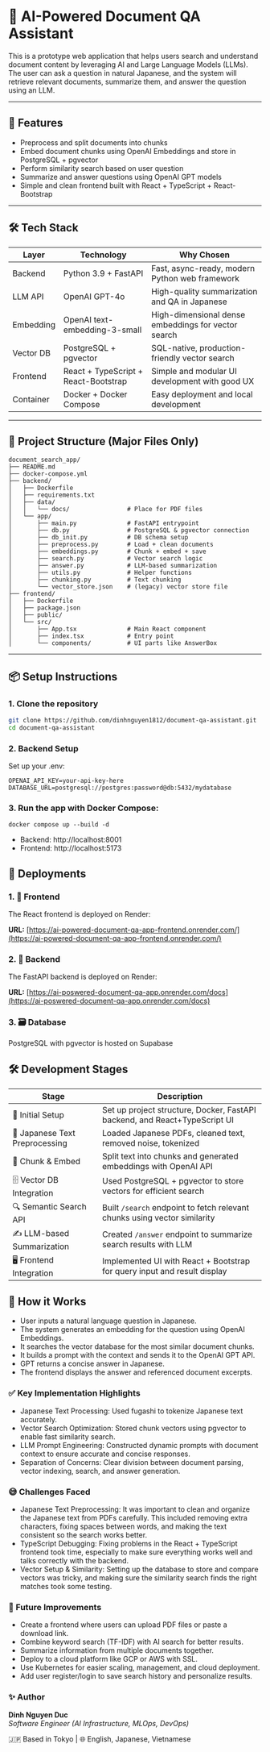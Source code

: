 # 📄 AI-Powered Document QA Assistant

This is a prototype web application that helps users search and understand document content by leveraging AI and Large Language Models (LLMs). The user can ask a question in natural Japanese, and the system will retrieve relevant documents, summarize them, and answer the question using an LLM.

---

## 🚀 Features

- Preprocess and split documents into chunks
- Embed document chunks using OpenAI Embeddings and store in PostgreSQL + pgvector
- Perform similarity search based on user question
- Summarize and answer questions using OpenAI GPT models
- Simple and clean frontend built with React + TypeScript + React-Bootstrap

---

## 🛠️ Tech Stack

| Layer        | Technology                            | Why Chosen                                              |
|--------------|----------------------------------------|----------------------------------------------------------|
| Backend      | Python 3.9 + FastAPI                   | Fast, async-ready, modern Python web framework          |
| LLM API      | OpenAI GPT-4o           | High-quality summarization and QA in Japanese           |
| Embedding    | OpenAI text-embedding-3-small          | High-dimensional dense embeddings for vector search     |
| Vector DB    | PostgreSQL + pgvector                  | SQL-native, production-friendly vector search            |
| Frontend     | React + TypeScript + React-Bootstrap   | Simple and modular UI development with good UX          |
| Container    | Docker + Docker Compose                | Easy deployment and local development                   |

---
## 📁 Project Structure (Major Files Only)
```
document_search_app/
├── README.md
├── docker-compose.yml
├── backend/
│   ├── Dockerfile
│   ├── requirements.txt
│   ├── data/
│   │   └── docs/                # Place for PDF files
│   └── app/
│       ├── main.py              # FastAPI entrypoint
│       ├── db.py                # PostgreSQL & pgvector connection
│       ├── db_init.py           # DB schema setup
│       ├── preprocess.py        # Load + clean documents
│       ├── embeddings.py        # Chunk + embed + save
│       ├── search.py            # Vector search logic
│       ├── answer.py            # LLM-based summarization
│       ├── utils.py             # Helper functions
│       ├── chunking.py          # Text chunking
│       └── vector_store.json    # (legacy) vector store file
├── frontend/
│   ├── Dockerfile
│   ├── package.json
│   ├── public/
│   └── src/
│       ├── App.tsx              # Main React component
│       ├── index.tsx            # Entry point
│       └── components/          # UI parts like AnswerBox
```
---

## 📦 Setup Instructions

### 1. Clone the repository

```bash
git clone https://github.com/dinhnguyen1812/document-qa-assistant.git
cd document-qa-assistant
```
### 2. Backend Setup
Set up your .env:
```
OPENAI_API_KEY=your-api-key-here
DATABASE_URL=postgresql://postgres:password@db:5432/mydatabase
```
### 3. Run the app with Docker Compose:
```
docker compose up --build -d
```
- Backend: http://localhost:8001
- Frontend: http://localhost:5173

## 🚀 Deployments

### 1. 🔗 Frontend
The React frontend is deployed on Render:

**URL:** [https://ai-powered-document-qa-app-frontend.onrender.com/](https://ai-powered-document-qa-app-frontend.onrender.com/)

### 2. 🔗 Backend
The FastAPI backend is deployed on Render:

**URL:** [https://ai-poswered-document-qa-app.onrender.com/docs](https://ai-poswered-document-qa-app.onrender.com/docs)

### 3. 🗃️ Database
PostgreSQL with pgvector is hosted on Supabase

## 🛠️ Development Stages
| Stage                         | Description                                                                 |
|------------------------------|-----------------------------------------------------------------------------|
| 🔧 Initial Setup              | Set up project structure, Docker, FastAPI backend, and React+TypeScript UI |
| 🧹 Japanese Text Preprocessing| Loaded Japanese PDFs, cleaned text, removed noise, tokenized               |
| 🔪 Chunk & Embed              | Split text into chunks and generated embeddings with OpenAI API            |
| 🗄️ Vector DB Integration      | Used PostgreSQL + pgvector to store vectors for efficient search           |
| 🔍 Semantic Search API        | Built `/search` endpoint to fetch relevant chunks using vector similarity  |
| ✍️ LLM-based Summarization    | Created `/answer` endpoint to summarize search results with LLM            |
| 🖥️ Frontend Integration       | Implemented UI with React + Bootstrap for query input and result display   |

## 🧠 How it Works
- User inputs a natural language question in Japanese.
- The system generates an embedding for the question using OpenAI Embeddings.
- It searches the vector database for the most similar document chunks.
- It builds a prompt with the context and sends it to the OpenAI GPT API.
- GPT returns a concise answer in Japanese.
- The frontend displays the answer and referenced document excerpts.

### ✅ Key Implementation Highlights
- Japanese Text Processing: Used fugashi to tokenize Japanese text accurately.
- Vector Search Optimization: Stored chunk vectors using pgvector to enable fast similarity search.
- LLM Prompt Engineering: Constructed dynamic prompts with document context to ensure accurate and concise responses.
- Separation of Concerns: Clear division between document parsing, vector indexing, search, and answer generation.

### 😅 Challenges Faced
- Japanese Text Preprocessing: It was important to clean and organize the Japanese text from PDFs carefully. This included removing extra characters, fixing spaces between words, and making the text consistent so the search works better.
- TypeScript Debugging: Fixing problems in the React + TypeScript frontend took time, especially to make sure everything works well and talks correctly with the backend.
- Vector Setup & Similarity: Setting up the database to store and compare vectors was tricky, and making sure the similarity search finds the right matches took some testing.

### 📌 Future Improvements
- Create a frontend where users can upload PDF files or paste a download link.
- Combine keyword search (TF-IDF) with AI search for better results.
- Summarize information from multiple documents together.
- Deploy to a cloud platform like GCP or AWS with SSL.
- Use Kubernetes for easier scaling, management, and cloud deployment.
- Add user register/login to save search history and personalize results.

### ✨ Author

**Dinh Nguyen Duc**  
*Software Engineer (AI Infrastructure, MLOps, DevOps)*  

🇯🇵 Based in Tokyo | 🌐 English, Japanese, Vietnamese